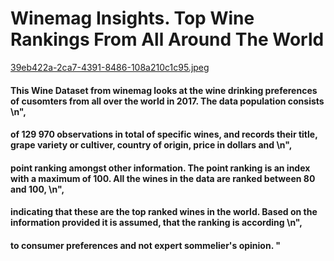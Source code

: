 # Winemag Insights. Top Wine Rankings From All Around The World

[39eb422a-2ca7-4391-8486-108a210c1c95.jpeg](https://github.com/Mthuthukile/EDA-Assignment-Mthuthukile/blob/5a54930c6ccb6fd254bbedc339c1f624bcdc42b2/images-2.jpeg)
   
  #### This Wine Dataset from winemag looks at the wine drinking preferences of cusomters from all over the world in 2017. The data population consists \n",
  #### of 129 970 observations in total of specific wines, and records their title, grape variety or cultiver, country of origin, price in dollars and \n",
  #### point ranking amongst other information. The point ranking is an index with a maximum of 100. All the wines in the data are ranked between 80 and 100, \n",
  #### indicating that these are the top ranked wines in the world. Based on the information provided it is assumed, that the ranking is according \n",
  #### to consumer preferences and not expert sommelier's opinion. "
